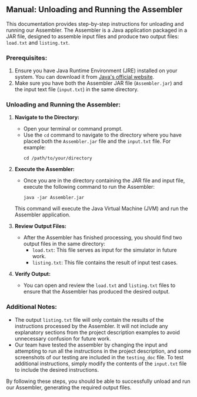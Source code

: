 ## Manual: Unloading and Running the Assembler

This documentation provides step-by-step instructions for unloading and running our Assembler. The Assembler is a Java application packaged in a JAR file, designed to assemble input files and produce two output files: `load.txt` and `listing.txt`. 

### Prerequisites:
1. Ensure you have Java Runtime Environment (JRE) installed on your system. You can download it from [Java's official website](https://www.java.com/en/download/).
2. Make sure you have both the Assembler JAR file (`Assembler.jar`) and the input text file (`input.txt`) in the same directory.

### Unloading and Running the Assembler:
1. **Navigate to the Directory:**
   - Open your terminal or command prompt.
   - Use the `cd` command to navigate to the directory where you have placed both the `Assembler.jar` file and the `input.txt` file. For example:
     ```
     cd /path/to/your/directory
     ```

2. **Execute the Assembler:**
   - Once you are in the directory containing the JAR file and input file, execute the following command to run the Assembler:
     ```
     java -jar Assembler.jar
     ```
   This command will execute the Java Virtual Machine (JVM) and run the Assembler application.

3. **Review Output Files:**
   - After the Assembler has finished processing, you should find two output files in the same directory:
     - `load.txt`: This file serves as input for the simulator in future work.
     - `listing.txt`: This file contains the result of input test cases.

4. **Verify Output:**
   - You can open and review the `load.txt` and `listing.txt` files to ensure that the Assembler has produced the desired output.

### Additional Notes:
- The output `listing.txt` file will only contain the results of the instructions processed by the Assembler. It will not include any explanatory sections from the project description examples to avoid unnecessary confusion for future work.
- Our team have tested the assembler by changing the input and attempting to run all the instructions in the project description, and some screenshots of our testing are included in the `testing_doc` file. To test additional instructions, simply modify the contents of the `input.txt` file to include the desired instructions.


By following these steps, you should be able to successfully unload and run our Assembler, generating the required output files.
